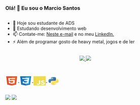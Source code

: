 ### Olá! 👋 Eu sou o Marcio Santos

##

- 🔭 Hoje sou estudante de ADS
- 🌱 Estudando desenvolvimento web
- 📫 Contate-me: <a href="mpereiradossantos242">Neste e-mail</a> e no meu <a href="https://www.linkedin.com/in/marcio-pereira-dos-santos-a76972220/">LinkedIn.</a>
- ⚡ Além de programar gosto de heavy metal, jogos e de ler

##

<div align="center">
  <a href="https://github.com/usernamemarcio">
  <img height="180em" src="https://github-readme-stats.vercel.app/api?username=usernamemarcio&show_icons=true&theme=dark&include_all_commits=true&count_private=true"/>
  <img height="180em" src="https://github-readme-stats.vercel.app/api/top-langs/?username=usernamemarcio&layout=compact&langs_count=7&theme=dark"/>
</div>

##
  
<div style="display: inline_block"><br>
  <img align="center" alt="Marcio-HTML" height="30" width="40" src="https://raw.githubusercontent.com/devicons/devicon/master/icons/html5/html5-original.svg">
  <img align="center" alt="Rafa-CSS" height="30" width="40" src="https://raw.githubusercontent.com/devicons/devicon/master/icons/css3/css3-original.svg">
  <img align="center" alt="Rafa-Js" height="30" width="40" src="https://raw.githubusercontent.com/devicons/devicon/master/icons/javascript/javascript-plain.svg">
  <img align="center" alt="Rafa-Python" height="30" width="40" src="https://raw.githubusercontent.com/devicons/devicon/master/icons/python/python-original.svg">
</div>
  
##
  
<div>
  <a href = "mailto:mpereiradossantos242@gmail.com"><img src="https://img.shields.io/badge/-Gmail-%23333?style=for-the-badge&logo=gmail&logoColor=white" target="_blank"></a>
  <a href="https://www.linkedin.com/in/marcio-pereira-dos-santos-a76972220/" target="_blank"><img src="https://img.shields.io/badge/-LinkedIn-%230077B5?style=for-the-badge&logo=linkedin&logoColor=white" target="_blank"></a>
</div>
